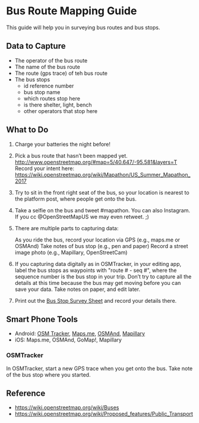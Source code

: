 # Bus Route Mapping Guide

This guide will help you in surveying bus routes and bus stops.

## Data to Capture
* The operator of the bus route
* The name of the bus route
* The route (gps trace) of teh bus route
* The bus stops
  * id reference number
  * bus stop name
  * which routes stop here
  * is there shelter, light, bench
  * other operators that stop here

## What to Do

1. Charge your batteries the night before!

1. Pick a bus route that hasn’t been mapped yet.
  http://www.openstreetmap.org/#map=5/40.647/-95.581&layers=T
  Record your intent here:
  https://wiki.openstreetmap.org/wiki/Mapathon/US_Summer_Mapathon_2017

1. Try to sit in the front right seat of the bus, so your location is nearest to the platform post, where people get onto the bus.

1. Take a selfie on the bus and tweet #mapathon. You can also Instagram. If you cc @OpenStreetMapUS we may even retweet. ;)

1. There are multiple parts to capturing data:

    As you ride the bus, record your location via GPS (e.g., maps.me or OSMAnd)
    Take notes of bus stop (e.g., pen and paper)
    Record a street image photo (e.g., Mapillary, OpenStreetCam)

1. If you capturing data digitally as in OSMTracker, in your editing app, label the bus stops as waypoints with "route # - seq #", where the sequence number is the bus stop in your trip. Don’t try to capture all the details at this time because the bus may get moving before you can save your data. Take notes on paper, and edit later.

1. Print out the [Bus Stop Survey Sheet](/bus-route-mapathon/bus-stops.html) and record your details there.

## Smart Phone Tools

* Android: [OSM Tracker](https://play.google.com/store/apps/details?id=me.guillaumin.android.osmtracker&hl=en), [Maps.me](https://play.google.com/store/apps/details?id=com.mapswithme.maps.pro&hl=en), [OSMAnd](https://play.google.com/store/apps/details?id=net.osmand&hl=en), [Mapillary](https://play.google.com/store/apps/details?id=app.mapillary&hl=en)
* iOS: Maps.me, OSMAnd, GoMap!, Mapillary

### OSMTracker

In OSMTracker, start a new GPS trace when you get onto the bus.  Take note of the bus stop where you started.

## Reference

* https://wiki.openstreetmap.org/wiki/Buses
* https://wiki.openstreetmap.org/wiki/Proposed_features/Public_Transport
